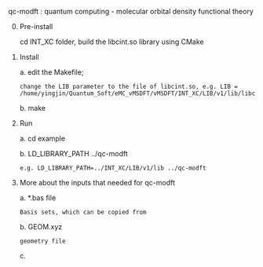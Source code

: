 qc-modft : quantum computing - molecular orbital density functional theory

0. Pre-install
   
   cd INT_XC folder, build the libcint.so library using CMake
   
2. Install

   a. edit the Makefile;
   
       change the LIB parameter to the file of libcint.so, e.g. LIB = /home/yingjin/Quantum_Soft/eMC_vMSDFT/vMSDFT/INT_XC/LIB/v1/lib/libcint.so

   b. make

3. Run

   a. cd example

   b. LD_LIBRARY_PATH ../qc-modft
   
       e.g. LD_LIBRARY_PATH=../INT_XC/LIB/v1/lib ../qc-modft
   
4. More about the inputs that needed for qc-modft

   a. *.bas file

       Basis sets, which can be copied from 

   b. GEOM.xyz

       geometry file

   c. 
   
   
